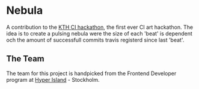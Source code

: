 # Nebula
A contribution to the [KTH CI hackathon](https://kth.github.io/ci-hackathon/), the first ever CI art hackathon. The idea is to create a pulsing nebula were the size of each 'beat' is dependent och the amount of successfull commits travis registerd since last 'beat'.

## The Team
The team for this project is handpicked from the Frontend Developer program at [Hyper Island](https://www.hyperisland.com/) - Stockholm.
